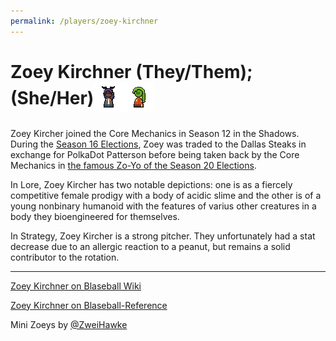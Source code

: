 ```yaml
---
permalink: /players/zoey-kirchner
---
```


# Zoey Kirchner (They/Them); (She/Her)<img src="../../assets/mini-softZoey.png" style="padding-bottom: 6px; vertical-align: middle; display: inline" alt="Soft Zoey Mini by Zweihawke"><img src="../../assets/mini-acidZoey.png" style="padding-bottom: 6px; vertical-align: middle; display: inline" alt="Acid Zoey Mini by Zweihawke">

Zoey Kircher joined the Core Mechanics in Season 12 in the Shadows. During the [Season 16 Elections](/team-history/season16/#zoey-alto-swap), 
Zoey was traded to the Dallas Steaks in exchange for PolkaDot Patterson before being taken back by the Core Mechanics in 
[the famous Zo-Yo of the Season 20 Elections](/team-history/season20/#the-zo-yo).

In Lore, Zoey Kircher has two notable depictions: one is as a fiercely competitive female prodigy with a body of acidic 
slime and the other is of a young nonbinary humanoid with the features of varius other creatures in a body they 
bioengineered for themselves.

In Strategy, Zoey Kircher is a strong pitcher. They unfortunately had a stat decrease due to an allergic reaction to a 
peanut, but remains a solid contributor to the rotation.

---
[Zoey Kirchner on Blaseball Wiki](https://www.blaseball.wiki/w/Zoey_Kirchner)

[Zoey Kirchner on Blaseball-Reference](https://blaseball-reference.com/players/zoey-kirchner)

Mini Zoeys by [@ZweiHawke](https://twitter.com/zweihawke)